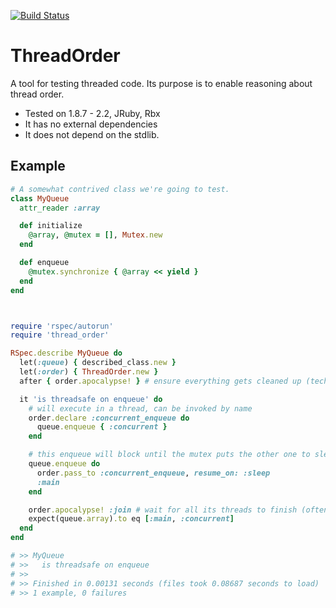 [![Build Status](https://travis-ci.org/JoshCheek/thread_order.svg)](https://travis-ci.org/JoshCheek/thread_order)

ThreadOrder
===========

A tool for testing threaded code.
Its purpose is to enable reasoning about thread order.

* Tested on 1.8.7 - 2.2, JRuby, Rbx
* It has no external dependencies
* It does not depend on the stdlib.

Example
-------

```ruby
# A somewhat contrived class we're going to test.
class MyQueue
  attr_reader :array

  def initialize
    @array, @mutex = [], Mutex.new
  end

  def enqueue
    @mutex.synchronize { @array << yield }
  end
end



require 'rspec/autorun'
require 'thread_order'

RSpec.describe MyQueue do
  let(:queue) { described_class.new }
  let(:order) { ThreadOrder.new }
  after { order.apocalypse! } # ensure everything gets cleaned up (technically redundant for our one example, but it's a good practice)

  it 'is threadsafe on enqueue' do
    # will execute in a thread, can be invoked by name
    order.declare :concurrent_enqueue do
      queue.enqueue { :concurrent }
    end

    # this enqueue will block until the mutex puts the other one to sleep
    queue.enqueue do
      order.pass_to :concurrent_enqueue, resume_on: :sleep
      :main
    end

    order.apocalypse! :join # wait for all its threads to finish (often unnecessary)
    expect(queue.array).to eq [:main, :concurrent]
  end
end

# >> MyQueue
# >>   is threadsafe on enqueue
# >>
# >> Finished in 0.00131 seconds (files took 0.08687 seconds to load)
# >> 1 example, 0 failures
```

